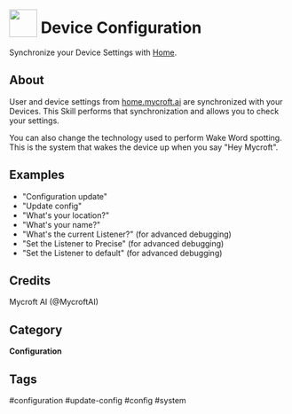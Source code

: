 # <img src='https://raw.githack.com/FortAwesome/Font-Awesome/master/svgs/solid/cogs.svg' card_color='#22a7f0' width='50' height='50' style='vertical-align:bottom'/> Device Configuration
Synchronize your Device Settings with [Home](https://home.mycroft.ai).

## About
User and device settings from [home.mycroft.ai](https://home.mycroft.ai) are
synchronized with your Devices.  This Skill performs that synchronization and
allows you to check your settings.

You can also change the technology used to perform Wake Word spotting.  This is
the system that wakes the device up when you say "Hey Mycroft".

## Examples
* "Configuration update"
* "Update config"
* "What's your location?"
* "What's your name?"
* "What's the current Listener?" (for advanced debugging)
* "Set the Listener to Precise" (for advanced debugging)
* "Set the Listener to default" (for advanced debugging)

## Credits
Mycroft AI (@MycroftAI)

## Category
**Configuration**

## Tags
#configuration
#update-config
#config
#system

